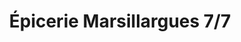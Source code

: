 ---
title: "Épicerie Marsillargues 7/7"
url: /marsillargues/epicerie-marsillargues-7-7/
shop: Lebensmittel
---
